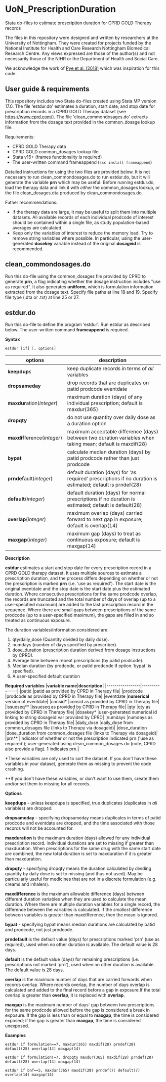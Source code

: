 # UoN_PrescriptionDuration
Stata do-files to estimate prescription duration for CPRD GOLD Therapy records

The files in this repository were designed and written by researchers at the University of Nottingham. They were created for projects funded by the National Institute for Health and Care Research Nottingham Biomedical Research Centre. Any views expressed are those of the author(s) and not necessarily those of the NIHR or the Department of Health and Social Care.

We acknowledge the work of [Pye et al. (2018)](https://doi.org/10.1002/pds.4440) which was inspiration for this code.


## User guide & requirements
This repository includes two Stata do-files created using Stata MP version 17.0. The file 'estdur.do' estimates a duration, start date, and stop date for prescription records in a CPRD GOLD Therapy dataset (see https://www.cprd.com/). The file 'clean_commondosages.do' extracts information from the dosage text provided in the common_dosage lookup file.

Requirements:
* CPRD GOLD Therapy data
* CPRD GOLD common_dosages lookup file
* Stata v16+ (frames functionality is required)
* The user-written command frameappend (`ssc install frameappend`)

Detailed instructions for using the two files are provided below. It is not necessary to run clean_commondosages.do to run estdur.do, but it will generate the variable **prn** which may be useful. Before running estdur.do, load the therapy data and link it with _either_ the common_dosages lookup, or the file clean_dosages.dta produced by clean_commondosages.do. 

Futher recommendations:
* If the therapy data are large, it may be useful to split them into multiple datasets. All available records of each individual prodcode of interest should be contained within a single file, as study population-based averages are calculated.
* Keep only the variables of interest to reduce the memory load. Try to remove string variables where possible. In particular, using the user-generated **dosekey** variable instead of the original **dosageid** is recommended.


## clean_commondosages.do
Run this do-file using the common_dosages file provided by CPRD to generate **prn**, a flag indicating whether the dosage instruction includes "use as required". It also generates **unitform**, which is formulation information extracted from the dosage text. Specify file paths at line 18 and 19. Specify file type (.dta or .txt) at line 25 or 27.


## estdur.do
Run this do-file to define the program 'estdur'. Run estdur as described below. The user-written command **frameappend** is required. 

**Syntax**

`estdur [if] [, options]`

|**options**                 |**description**|
|----------------------------|---------------|
|**keepdup**s                |keep duplicate records in terms of _all_ variables|
|**dropsameday**             |drop records that are duplicates on patid prodcode eventdate|
|**maxdur**ation(_integer_)  |maximum duration (days) of any individual prescription; default is maxdur(365)|
|**dropqty**                 |do not use quantity over daily dose as a duration option|
|**maxdif**ference(_integer_)|maximum acceptable difference (days) between two duration variables when taking mean; default is maxdif(28)|
|**bypat**                   |calculate median duration (days) by patid prodcode rather than just prodcode|
|**prndef**ault(_integer_)   |default duration (days) for 'as required' prescriptions if no duration is estimated; default is prndef(28)|
|**default**(_integer_)      |default duration (days) for normal prescriptions if no duration is estimated; default is default(28)|
|**overlap**(_integer_)      |maximum overlap (days) carried forward to next gap in exposure; default is overlap(14)|
|**maxgap**(_integer_)       |maximum gap (days) to treat as continuous exposure; default is maxgap(14)|

**Description**

**estdur** estimates a start and stop date for every prescription record in a CPRD GOLD therapy dataset. It uses multiple sources to estimate a prescription duration, and the process differs depending on whether or not the prescription is marked **prn** (i.e. 'use as required'). The start date is the original eventdate and the stop date is the start date plus the estimated duration. Where consecutive prescriptions for the same prodcode overlap, the records are truncated and the total number of days of overlap (up to a user-specified maximum) are added to the last prescription record in the sequence. Where there are small gaps between prescriptions of the same prodcode (up to a user-specified maximum), the gaps are filled in and so treated as continuous exposure. 

The duration variables/information considered are:
1. qty/daily_dose (Quantity divided by daily dose).
2. numdays (number of days specified by prescriber).
3. dose_duration (prescription duration derived from dosage instructions by CPRD).
4. Average time between repeat prescriptions (by patid prodcode).
5. Median duration (by prodcode, or patid prodcode if option 'bypat' is specified).
6. A user-specified default duration

**Required variables**
|**variable name**|**description**|
|-----------------|---------------|
|patid            |patid as provided by CPRD in Therapy file|
|prodcode         |prodcode as provided by CPRD in Therapy file|
|eventdate        |**numerical** version of eventdate|
|consid*          |consid as provided by CPRD in Therapy file|
|issueseq**       |issueseq as provided by CPRD in Therapy file|
|qty              |qty as provided by CPRD in Therapy file|
|dosekey*         |user-generated numerical id linking to string dosageid var provided by CPRD|
|numdays          |numdays as provided by CPRD in Therapy file|
|daily_dose       |daily_dose from common_dosages file (links to Therapy via dosageid)|
|dose_duration    |dose_duration from common_dosages file (links to Therapy via dosageid)|
|prn**            |indicator of whether or not the prescription indicated prn ('use as required'); user-generated using clean_common_dosages.do (note, CPRD also provide a flag). 1 indicates prn.|

*These variables are only used to sort the dataset. If you don't have these variables in your dataset, generate them as missing to prevent the code crashing.

**If you don't have these variables, or don't want to use them, create them and/or set them to missing for all records.


**Options**

**keepdups**	- unless keepdups is specified, true duplicates (duplicates in _all_ variables) are dropped. 

**dropsameday**	- specifying dropsameday means duplicates in terms of patid prodcode and eventdate are dropped, and the time associated with those records will not be accounted for.

**maxduration**	is the maximum duration (days) allowed for any individual prescription record. Individual durations are set to missing if greater than maxduration. When prescriptions for the same drug with the same start date are combined, the new total duration is set to maxduration if it is greater than maxduration. 

**dropqty**	- specifying dropqty means the duration calculated by dividing quantity by daily dose is set to missing (and thus not used). May be particularly useful for medicines that are not in a discrete formulation (e.g. creams and inhalers).

**maxdifference** is the maximum allowable difference (days) between different duration variables when they are used to calculate the mean duration. Where there are multiple duration variables for a single record, the difference between the variables is calculated. If the _smallest_ difference between variables is greater than maxdifference, then the mean is ignored.

**bypat** - specifying bypat means median durations are calculated by patid and prodcode, not just prodcode.

**prndefault** is the default value (days) for prescriptions marked 'prn' (use as required), used when no other duration is available. The default value is 28 days.

**default** is the default value (days) for remaining prescriptions (i.e. prescriptions not marked 'prn'), used when no other duration is available. The default value is 28 days.

**overlap** is the maximum number of days that are carried forwards when records overlap. Where records overlap, the number of days overlap is calculated and added to the final record before a gap in exposure.If the total overlap is greater than **overlap**, it is replaced with **overlap**.

**maxgap** is the maximum number of days' gap between two prescriptions for the same prodcode allowed before the gap is considered a break in exposure. If the gap is less than or equal to **maxgap**, the time is considered exposed; if the gap is greater than **maxgap**, the time is considered unexposed.


**Examples**

`estdur if formulation==7, maxdur(365) maxdif(28) prndef(28) default(28) overlap(14) maxgap(14)`

`estdur if formulation!=7, dropqty maxdur(365) maxdif(28) prndef(28) default(28) overlap(14) maxgap(14)`

`estdur if bnf==5, maxdur(365) maxdif(28) prndef(7) default(7) overlap(14) maxgap(14)`
